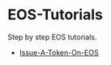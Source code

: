 # EOS-Tutorials
Step by step EOS tutorials.

- [Issue-A-Token-On-EOS](https://github.com/EOSBlock/EOS-Tutorials/blob/master/EN/issue-a-token-on-EOS.md)